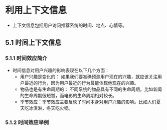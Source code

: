 # 利用上下文信息

  - 上下文信息包括用户访问推荐系统的时间、地点、心情等。
  
## 5.1 时间上下文信息

### 5.1.1 时间效应简介

  - 时间信息对用户兴趣的影响表现在以下几个方面：
    - 用户兴趣是变化的： 如果我们要准确预测用户现在的兴趣，就应该关注用户最近的行为，因为用户最近的行为最能体现他现在的兴趣。
    - 物品也是有生命周期的： 不同系统的物品具有不同的生命周期，比如新闻的生命周期很短暂，而电影的生命周期相对较长。
    - 季节效应：季节效应主要反映了时间本身对用户兴趣的影响。比如人们夏天吃冰淇淋，冬天吃火锅。
    
 ### 5.1.2 时间效应举例
 
 
